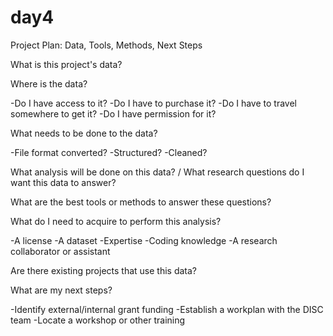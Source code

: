 # day4
Project Plan: Data, Tools, Methods, Next Steps

What is this project's data?

Where is the data? 

-Do I have access to it?
-Do I have to purchase it?
-Do I have to travel somewhere to get it?
-Do I have permission for it?

What needs to be done to the data?

-File format converted?
-Structured?
-Cleaned?

What analysis will be done on this data? / What research questions do I want this data to answer?

What are the best tools or methods to answer these questions?

What do I need to acquire to perform this analysis?

-A license
-A dataset
-Expertise
-Coding knowledge
-A research collaborator or assistant

Are there existing projects that use this data?

What are my next steps?

-Identify external/internal grant funding
-Establish a workplan with the DISC team
-Locate a workshop or other training
